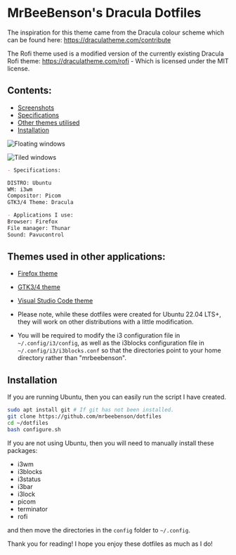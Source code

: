 # MrBeeBenson's Dracula Dotfiles

The inspiration for this theme came from the Dracula colour scheme which can be found here: https://draculatheme.com/contribute

The Rofi theme used is a modified version of the currently existing Dracula Rofi theme: https://draculatheme.com/rofi - Which is licensed under the MIT license.


## Contents:
- [Screenshots](#screenshots)
- [Specifications](#specs)
- [Other themes utilised](#app-themes)
- [Installation](#install)

<div id="screenshots" markdown="1">

![Floating windows](https://media.discordapp.net/attachments/635625917623828520/976129128665317486/unknown.png?width=1214&height=682)

![Tiled windows](https://media.discordapp.net/attachments/635625917623828520/976129129114112040/unknown.png?width=1212&height=682)

</div>

<div id="specs" markdown="1">

```md
- Specifications:

DISTRO: Ubuntu
WM: i3wm
Compositor: Picom
GTK3/4 Theme: Dracula

- Applications I use:
Browser: Firefox
File manager: Thunar
Sound: Pavucontrol
```

</div>

<div id="themes" markdown="1">

## Themes used in other applications:
- [Firefox theme](https://addons.mozilla.org/en-GB/firefox/addon/klorax-dracula/?utm_source=addons.mozilla.org&utm_medium=referral&utm_content=search)
- [GTK3/4 theme](https://www.gnome-look.org/p/1687249)
- [Visual Studio Code theme](https://draculatheme.com/visual-studio-code)

- Please note, while these dotfiles were created for Ubuntu 22.04 LTS+, they will work on other distributions with a little modification.

- You will be required to modify the i3 configuration file in `~/.config/i3/config`, as well as the i3blocks configuration file in `~/.config/i3/i3blocks.conf` so that the directories point to your home directory rather than "mrbeebenson".

</div>

<div id="install">

## Installation
If you are running Ubuntu, then you can easily run the script I have created.
```sh
sudo apt install git # If git has not been installed.
git clone https://github.com/mrbeebenson/dotfiles
cd ~/dotfiles
bash configure.sh
```

If you are not using Ubuntu, then you will need to manually install these packages:

- i3wm
- i3blocks
- i3status
- i3bar
- i3lock
- picom
- terminator
- rofi

and then move the directories in the `config` folder to `~/.config`.

</div>

Thank you for reading! I hope you enjoy these dotfiles as much as I do!